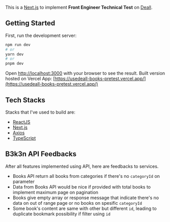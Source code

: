 This is a [Next.js](https://nextjs.org/) to implement **Front Engineer Technical Test** on [Deall](https://usedeall.com/).

## Getting Started

First, run the development server:

```bash
npm run dev
# or
yarn dev
# or
pnpm dev
```

Open [http://localhost:3000](http://localhost:3000) with your browser to see the result.
Built version hosted on Vercel App: [https://usedeall-books-pretest.vercel.app/](https://usedeall-books-pretest.vercel.app/)

## Tech Stacks

Stacks that I've used to build are:

- [ReactJS](https://reactjs.org/) 
- [Next.js](https://nextjs.org/) 
- [Axios](https://axios-http.com/) 
- [TypeScript](https://www.typescriptlang.org/) 

## B3k3n API Feedbacks
After all features implemented using API, here are feedbacks to services. 
- Books API return all books from categories if there's no `categoryId` on parameter
- Data from Books API would be nice if provided with total books to implement maximum page on pagination
- Books give empty array or response message that indicate there's no data on out of range page or no books on spesific `categoryId`
- Some book's content are same with other but different `id`, leading to duplicate bookmark possibility if filter using `id`

